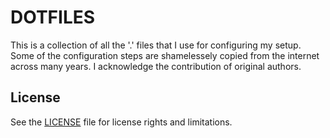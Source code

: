 # DOTFILES 

This is a collection of all the '.' files that I use for configuring my setup. Some of the configuration steps are shamelessely copied from the internet across many years. I acknowledge the contribution of original authors. 

## License

See the [LICENSE](LICENSE.md) file for license rights and limitations.
